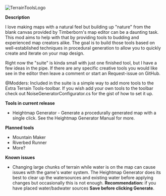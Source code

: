 ![TerrainToolsLogo](https://github.com/user-attachments/assets/18d32edf-9f32-4934-9c68-e7e44abea8fe)

**Description**

I love making maps with a natural feel but building up "nature" from the blank canvas provided by Timberborn's map editor can be a daunting task.
This mod aims to help with that by providing tools to budding and experienced map creators alike.
The goal is to build those tools based on well-established techniques in procedural generation to allow you to quickly create and iterate on your map design.

Right now the "suite" is kinda small with just one finished tool, but I have a few ideas in the pipe.
If there are any specific creative tools you would like see in the editor then leave a comment or start an Request-issue on GitHub.

@Modders: Included in the suite is a simple way to add more tools to the Extra Terrain Tools-toolbar.
If you wish add your own tools to the toolbar check out NoiseGeneratorConfigurator.cs for the gist of how to set it up.

**Tools in current release**

- Heightmap Generator - Generate a procedurally generated map with a single click. See the Heightmap Generator Manual for more.

**Planned tools**

- Mountain Maker
- Riverbed Runner
- More?

**Known issues**

- Changing large chunks of terrain while water is on the map can cause issues with the game's water system. The Heightmap Generator does its best to clear up the watersources and existing water before applying changes but occasionally this is not enough.
**Recommendation:** if you have placed water/badwater sources **Save before clicking Generate**.


